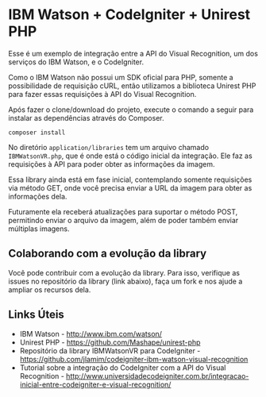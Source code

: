 # IBM Watson + CodeIgniter + Unirest PHP

Esse é um exemplo de integração entre a API do Visual Recognition, um dos serviços do IBM Watson, e o CodeIgniter.

Como o IBM Watson não possui um SDK oficial para PHP, somente a possibilidade de requisição cURL, então utilizamos a biblioteca Unirest PHP para fazer essas requisições à API do Visual Recognition.

Após fazer o clone/download do projeto, execute o comando a seguir para instalar as dependências através do Composer.

```
composer install
```

No diretório `application/libraries` tem um arquivo chamado `IBMWatsonVR.php`, que é onde está o código inicial da integração. Ele faz as requisições à API para poder obter as informações da imagem.

Essa library ainda está em fase inicial, contemplando somente requisições via método GET, onde você precisa enviar a URL da imagem para obter as informações dela.

Futuramente ela receberá atualizações para suportar o método POST, permitindo enviar o arquivo da imagem, além de poder também enviar múltiplas imagens.

## Colaborando com a evolução da library

Você pode contribuir com a evolução da library. Para isso, verifique as issues no repositório da library (link abaixo), faça um fork e nos ajude a ampliar os recursos dela.

## Links Úteis

* IBM Watson - http://www.ibm.com/watson/
* Unirest PHP - https://github.com/Mashape/unirest-php
* Repositório da library IBMWatsonVR para CodeIgniter - https://github.com/jlamim/codeigniter-ibm-watson-visual-recognition
* Tutorial sobre a integração do CodeIgniter com a API do Visual Recognition - http://www.universidadecodeigniter.com.br/integracao-inicial-entre-codeigniter-e-visual-recognition/
